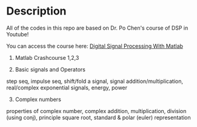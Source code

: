 # Description

All of the codes in this repo are based on Dr. Po Chen's course of DSP in Youtube!

You can access the course here: [Digital Signal Processing With Matlab](https://www.youtube.com/playlist?list=PLX8cYDJmWL1mfq6BI-klKB7YzRdJZ2_WW)

1. Matlab Crashcourse 1,2,3

2. Basic signals and Operators 

step seq, impulse seq, shift/fold a signal, signal addition/multiplication, real/complex exponential signals, energy, power

3. Complex numbers

properties of complex number, complex addition, multiplication, division (using conj), principle square root, standard & polar (euler) representation 
